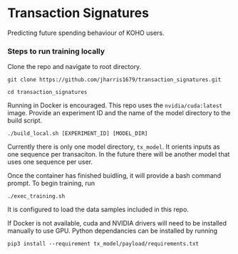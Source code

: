 # Transaction Signatures
Predicting future spending behaviour of KOHO users.

### Steps to run training locally

Clone the repo and navigate to root directory.

`git clone https://github.com/jharris1679/transaction_signatures.git`

`cd transaction_signatures`

Running in Docker is encouraged. This repo uses the `nvidia/cuda:latest` image.
Provide an experiment ID and the name of the model directory to the build script.

`./build_local.sh [EXPERIMENT_ID] [MODEL_DIR]`

Currently there is only one model directory, `tx_model`. It orients inputs as one sequence per transaciton. 
In the future there will be another model that uses one sequence per user.

Once the container has finished buidling, it will provide a bash command prompt. 
To begin training, run

`./exec_training.sh`

It is configured to load the data samples included in this repo.

If Docker is not available, cuda and NVIDIA drivers will need to be installed manually to use GPU.
Python dependancies can be installed by running

`pip3 install --requirement tx_model/payload/requirements.txt`


